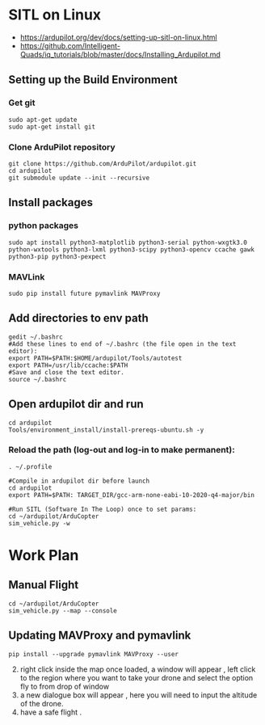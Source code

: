 # SITL on Linux

* https://ardupilot.org/dev/docs/setting-up-sitl-on-linux.html
* https://github.com/Intelligent-Quads/iq_tutorials/blob/master/docs/Installing_Ardupilot.md

## Setting up the Build Environment

### Get git
```
sudo apt-get update
sudo apt-get install git
```

### Clone ArduPilot repository
```
git clone https://github.com/ArduPilot/ardupilot.git
cd ardupilot
git submodule update --init --recursive
```
## Install packages

### python packages
```
sudo apt install python3-matplotlib python3-serial python-wxgtk3.0 python-wxtools python3-lxml python3-scipy python3-opencv ccache gawk python3-pip python3-pexpect
```
### MAVLink
```
sudo pip install future pymavlink MAVProxy
```
## Add directories to env path
```
gedit ~/.bashrc
#Add these lines to end of ~/.bashrc (the file open in the text editor):
export PATH=$PATH:$HOME/ardupilot/Tools/autotest
export PATH=/usr/lib/ccache:$PATH
#Save and close the text editor.
source ~/.bashrc
```
## Open ardupilot dir and run
```
cd ardupilot
Tools/environment_install/install-prereqs-ubuntu.sh -y
```
### Reload the path (log-out and log-in to make permanent):
```
. ~/.profile
```
```
#Compile in ardupilot dir before launch
cd ardupilot
export PATH=$PATH: TARGET_DIR/gcc-arm-none-eabi-10-2020-q4-major/bin
```
```
#Run SITL (Software In The Loop) once to set params:
cd ~/ardupilot/ArduCopter
sim_vehicle.py -w
```
# Work Plan

## Manual Flight
```
cd ~/ardupilot/ArduCopter
sim_vehicle.py --map --console
```

## Updating MAVProxy and pymavlink
```
pip install --upgrade pymavlink MAVProxy --user
```
2. right click inside the map once loaded, a window will appear , left click to the region where you want to take your drone and select the option fly to from drop of window 
3. a new dialogue box will appear , here you will need to input the altitude of the drone.
4. have a safe flight .
